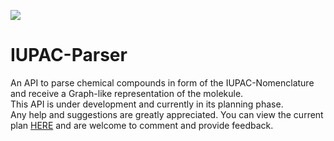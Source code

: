 ![](https://badgen.net/badge/status/planning/red)

# IUPAC-Parser
An API to parse chemical compounds in form of the IUPAC-Nomenclature and receive a Graph-like representation of the molekule.  
This API is under development and currently in its planning phase.  
Any help and suggestions are greatly appreciated. You can view the current plan [HERE](https://docs.google.com/document/d/1CU87aOPM6Ni6Kc8Y2j5dhfz-78SnOmhoKKU5ZI-HrUQ/edit?usp=sharing) and are welcome to comment and provide feedback.  
